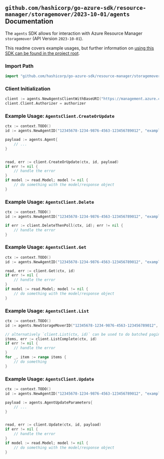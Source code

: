 
## `github.com/hashicorp/go-azure-sdk/resource-manager/storagemover/2023-10-01/agents` Documentation

The `agents` SDK allows for interaction with Azure Resource Manager `storagemover` (API Version `2023-10-01`).

This readme covers example usages, but further information on [using this SDK can be found in the project root](https://github.com/hashicorp/go-azure-sdk/tree/main/docs).

### Import Path

```go
import "github.com/hashicorp/go-azure-sdk/resource-manager/storagemover/2023-10-01/agents"
```


### Client Initialization

```go
client := agents.NewAgentsClientWithBaseURI("https://management.azure.com")
client.Client.Authorizer = authorizer
```


### Example Usage: `AgentsClient.CreateOrUpdate`

```go
ctx := context.TODO()
id := agents.NewAgentID("12345678-1234-9876-4563-123456789012", "example-resource-group", "storageMoverName", "agentName")

payload := agents.Agent{
	// ...
}


read, err := client.CreateOrUpdate(ctx, id, payload)
if err != nil {
	// handle the error
}
if model := read.Model; model != nil {
	// do something with the model/response object
}
```


### Example Usage: `AgentsClient.Delete`

```go
ctx := context.TODO()
id := agents.NewAgentID("12345678-1234-9876-4563-123456789012", "example-resource-group", "storageMoverName", "agentName")

if err := client.DeleteThenPoll(ctx, id); err != nil {
	// handle the error
}
```


### Example Usage: `AgentsClient.Get`

```go
ctx := context.TODO()
id := agents.NewAgentID("12345678-1234-9876-4563-123456789012", "example-resource-group", "storageMoverName", "agentName")

read, err := client.Get(ctx, id)
if err != nil {
	// handle the error
}
if model := read.Model; model != nil {
	// do something with the model/response object
}
```


### Example Usage: `AgentsClient.List`

```go
ctx := context.TODO()
id := agents.NewStorageMoverID("12345678-1234-9876-4563-123456789012", "example-resource-group", "storageMoverName")

// alternatively `client.List(ctx, id)` can be used to do batched pagination
items, err := client.ListComplete(ctx, id)
if err != nil {
	// handle the error
}
for _, item := range items {
	// do something
}
```


### Example Usage: `AgentsClient.Update`

```go
ctx := context.TODO()
id := agents.NewAgentID("12345678-1234-9876-4563-123456789012", "example-resource-group", "storageMoverName", "agentName")

payload := agents.AgentUpdateParameters{
	// ...
}


read, err := client.Update(ctx, id, payload)
if err != nil {
	// handle the error
}
if model := read.Model; model != nil {
	// do something with the model/response object
}
```
